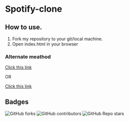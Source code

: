 # Spotify-clone
<h2>How to use.</h2>
<ol>
<li>Fork my repository to your git/local machine.</li>
<li>Open index.html in your browser</li>
</ol>
<h3>Alternate meathod</h3>
<a href="https://prismatic-puffpuff-705375.netlify.app/">Click this link</a>
<p>OR</p>
<a href="https://hawkjack1729.github.io/spotify-clone/">Click this link</a>
<h2>Badges</h2>
<img alt="GitHub forks" src="https://img.shields.io/github/forks/hawkjack1729/Spotify-clone?style=plastic" style="display:inline-block;">
<img alt="GitHub contributors" src="https://img.shields.io/github/contributors/hawkjack1729/Spotify-clone?style=plastic">
<img alt="GitHub Repo stars" src="https://img.shields.io/github/stars/hawkjack1729/Spotify-clone?style=plastic">
